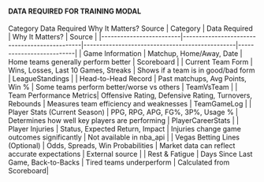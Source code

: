#### DATA REQUIRED FOR TRAINING MODAL

Category Data Required Why It Matters? Source
| Category | Data Required | Why It Matters? | Source |
|-------------------------|----------------------------------------------|------------------------------------------------|--------------------------|
| Game Information | Matchup, Home/Away, Date | Home teams generally perform better | Scoreboard |
| Current Team Form | Wins, Losses, Last 10 Games, Streaks | Shows if a team is in good/bad form | LeagueStandings |
| Head-to-Head Record | Past matchups, Avg Points, Win % | Some teams perform better/worse vs others | TeamVsTeam |
| Team Performance Metrics| Offensive Rating, Defensive Rating, Turnovers, Rebounds | Measures team efficiency and weaknesses | TeamGameLog |
| Player Stats (Current Season) | PPG, RPG, APG, FG%, 3P%, Usage % | Determines how well key players are performing | PlayerCareerStats |
| Player Injuries | Status, Expected Return, Impact | Injuries change game outcomes significantly | Not available in nba_api |
| Vegas Betting Lines (Optional) | Odds, Spreads, Win Probabilities | Market data can reflect accurate expectations | External source |
| Rest & Fatigue | Days Since Last Game, Back-to-Backs | Tired teams underperform | Calculated from Scoreboard|
